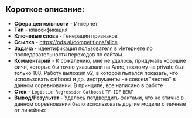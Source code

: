 ## Короткое описание:
* **Сфера деятельности** - Интернет
* **Тип** - классификация
* **Ключевые слова** - Генерация признаков
* **Ссылка** - https://ods.ai/competitions/alice
* **Задача** - идентификация пользователя в Интернете по последовательности переходов по сайтам. 
* **Комментарий** - К сожалению, мне не удалось, придумать хорошие фичи, которые бы точно указывали на Алис, поэтому на private был только 108. Работу выложил v2, в которой пытался показать, что использовать catboost и др. инструменты не совсем "честно" в данном соревновании. В принципе, все написано в работе
* **Стек** - `Logistic Regression` `Catboost` `TF-IDF` `BERT`
* **Вывод/Результат** - Удалось потдвердить фактами, что не этично в данном соревновании было использовать другие модели отличные от линейных

